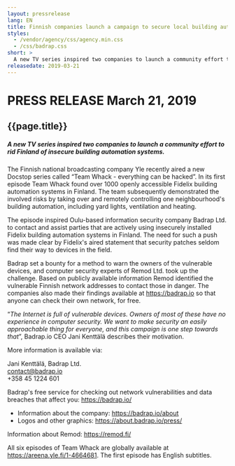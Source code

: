 ```yaml
---
layout: pressrelease
lang: EN
title: Finnish companies launch a campaign to secure local building automation systems
styles:
  - /vendor/agency/css/agency.min.css
  - /css/badrap.css
short: >
  A new TV series inspired two companies to launch a community effort to rid Finland of insecure building automation systems.
releasedate: 2019-03-21
---
```


# PRESS RELEASE March 21, 2019

## {{page.title}}

##### A new TV series inspired two companies to launch a community effort to rid Finland of insecure building automation systems.

The Finnish national broadcasting company Yle recently aired a new Docstop series called “Team Whack - everything can be hacked”. In its first episode Team Whack found over 1000 openly accessible Fidelix building automation systems in Finland. The team subsequently demonstrated the involved risks by taking over and remotely controlling one neighbourhood's building automation, including yard lights, ventilation and heating.

The episode inspired Oulu-based information security company Badrap Ltd. to contact and assist parties that are actively using insecurely installed Fidelix building automation systems in Finland. The need for such a push was made clear by Fidelix's aired statement that security patches seldom find their way to devices in the field.

Badrap set a bounty for a method to warn the owners of the vulnerable devices, and computer security experts of Remod Ltd. took up the challenge. Based on publicly available information Remod identified the vulnerable Finnish network addresses to contact those in danger. The companies also made their findings available at <https://badrap.io> so that anyone can check their own network, for free.

“_The Internet is full of vulnerable devices. Owners of most of these have no experience in computer security. We want to make security an easily approachable thing for everyone, and this campaign is one step towards that_”, Badrap.io CEO Jani Kenttälä describes their motivation.

More information is available via:

Jani Kenttälä, Badrap Ltd.<br>
[contact@badrap.io](mailto:contact@badrap.io)<br>
+358 45 1224 601<br>

Badrap's free service for checking out network vulnerabilities and data breaches that affect you: <https://badrap.io/>

- Information about the company: <https://badrap.io/about>
- Logos and other graphics: <https://about.badrap.io/press/>

Information about Remod: <https://remod.fi/>

All six episodes of Team Whack are globally available at https://areena.yle.fi/1-4664681. The first episode has English subtitles.
